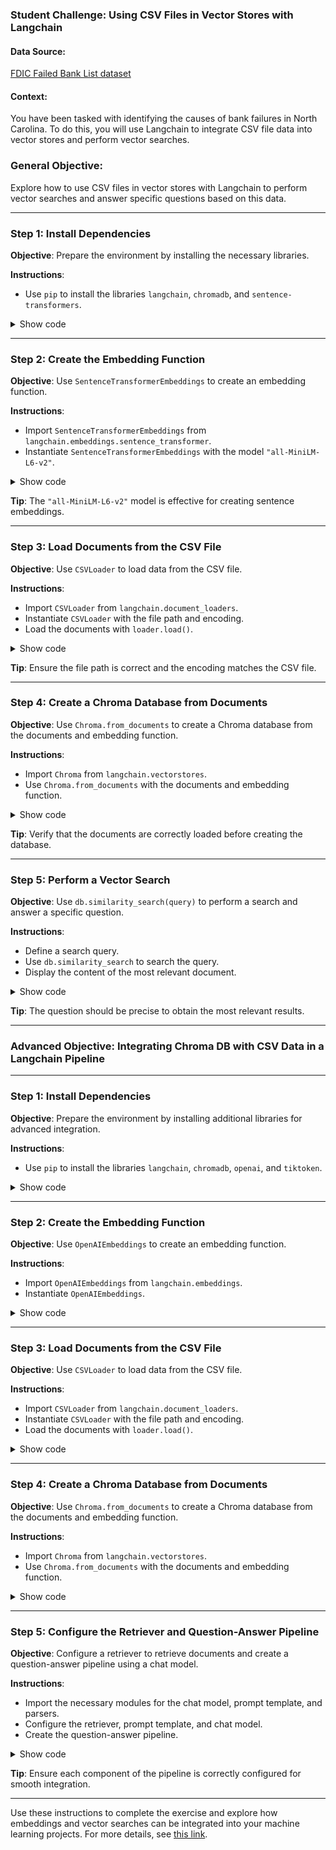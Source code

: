 ### Student Challenge: Using CSV Files in Vector Stores with Langchain

#### Data Source:
[FDIC Failed Bank List dataset](https://catalog.data.gov/dataset/fdic-failed-bank-list)

#### Context:
You have been tasked with identifying the causes of bank failures in North Carolina. To do this, you will use Langchain to integrate CSV file data into vector stores and perform vector searches.

### General Objective:
Explore how to use CSV files in vector stores with Langchain to perform vector searches and answer specific questions based on this data.

---

### Step 1: Install Dependencies

**Objective**: Prepare the environment by installing the necessary libraries.

**Instructions**:
- Use `pip` to install the libraries `langchain`, `chromadb`, and `sentence-transformers`.


<details>
<summary>Show code</summary>

```bash
pip install langchain chromadb sentence-transformers
```

</details>


---

### Step 2: Create the Embedding Function

**Objective**: Use `SentenceTransformerEmbeddings` to create an embedding function.

**Instructions**:
- Import `SentenceTransformerEmbeddings` from `langchain.embeddings.sentence_transformer`.
- Instantiate `SentenceTransformerEmbeddings` with the model `"all-MiniLM-L6-v2"`.


<details>
<summary>Show code</summary>

```python
from langchain.embeddings.sentence_transformer import SentenceTransformerEmbeddings

embedding_function = SentenceTransformerEmbeddings(model_name="all-MiniLM-L6-v2")
```

</details>

**Tip**: The `"all-MiniLM-L6-v2"` model is effective for creating sentence embeddings.

---

### Step 3: Load Documents from the CSV File

**Objective**: Use `CSVLoader` to load data from the CSV file.

**Instructions**:
- Import `CSVLoader` from `langchain.document_loaders`.
- Instantiate `CSVLoader` with the file path and encoding.
- Load the documents with `loader.load()`.


<details>
<summary>Show code</summary>

```python
from langchain.document_loaders import CSVLoader

loader = CSVLoader("./banklist.csv", encoding="windows-1252")
documents = loader.load()
```

</details>


**Tip**: Ensure the file path is correct and the encoding matches the CSV file.

---

### Step 4: Create a Chroma Database from Documents

**Objective**: Use `Chroma.from_documents` to create a Chroma database from the documents and embedding function.

**Instructions**:
- Import `Chroma` from `langchain.vectorstores`.
- Use `Chroma.from_documents` with the documents and embedding function.


<details>
<summary>Show code</summary>

```python
from langchain.vectorstores import Chroma

db = Chroma.from_documents(documents, embedding_function)
```

</details>


**Tip**: Verify that the documents are correctly loaded before creating the database.

---

### Step 5: Perform a Vector Search

**Objective**: Use `db.similarity_search(query)` to perform a search and answer a specific question.

**Instructions**:
- Define a search query.
- Use `db.similarity_search` to search the query.
- Display the content of the most relevant document.


<details>
<summary>Show code</summary>

```python
query = "Did a bank fail in North Carolina?"
docs = db.similarity_search(query)
print(docs[0].page_content)
```

</details>


**Tip**: The question should be precise to obtain the most relevant results.

---

### Advanced Objective: Integrating Chroma DB with CSV Data in a Langchain Pipeline

---

### Step 1: Install Dependencies

**Objective**: Prepare the environment by installing additional libraries for advanced integration.

**Instructions**:
- Use `pip` to install the libraries `langchain`, `chromadb`, `openai`, and `tiktoken`.


<details>
<summary>Show code</summary>

```bash
pip install langchain chromadb openai tiktoken
```

</details>


---

### Step 2: Create the Embedding Function

**Objective**: Use `OpenAIEmbeddings` to create an embedding function.

**Instructions**:
- Import `OpenAIEmbeddings` from `langchain.embeddings`.
- Instantiate `OpenAIEmbeddings`.


<details>
<summary>Show code</summary>

```python
from langchain.embeddings import OpenAIEmbeddings

embedding_function = OpenAIEmbeddings()
```

</details>


---

### Step 3: Load Documents from the CSV File

**Objective**: Use `CSVLoader` to load data from the CSV file.

**Instructions**:
- Import `CSVLoader` from `langchain.document_loaders`.
- Instantiate `CSVLoader` with the file path and encoding.
- Load the documents with `loader.load()`.


<details>
<summary>Show code</summary>

```python
from langchain.document_loaders import CSVLoader

loader = CSVLoader("./banklist.csv", encoding="windows-1252")
documents = loader.load()
```

</details>


---

### Step 4: Create a Chroma Database from Documents

**Objective**: Use `Chroma.from_documents` to create a Chroma database from the documents and embedding function.

**Instructions**:
- Import `Chroma` from `langchain.vectorstores`.
- Use `Chroma.from_documents` with the documents and embedding function.


<details>
<summary>Show code</summary>

```python
from langchain.vectorstores import Chroma

db = Chroma.from_documents(documents, embedding_function)
```

</details>


---

### Step 5: Configure the Retriever and Question-Answer Pipeline

**Objective**: Configure a retriever to retrieve documents and create a question-answer pipeline using a chat model.

**Instructions**:
- Import the necessary modules for the chat model, prompt template, and parsers.
- Configure the retriever, prompt template, and chat model.
- Create the question-answer pipeline.


<details>
<summary>Show code</summary>

```python
from langchain.chat_models import ChatOpenAI
from langchain.prompts import ChatPromptTemplate
from langchain_core.output_parsers import StrOutputParser
from langchain_core.runnables import RunnableLambda, RunnablePassthrough

retriever = db.as_retriever()

template = """Answer the question based only on the following context:
{context}

Question: {question}
"""
prompt = ChatPromptTemplate.from_template(template)
model = ChatOpenAI()

chain = (
    {"context": retriever, "question": RunnablePassthrough()}
    | prompt
    | model
    | StrOutputParser()
)

print(chain.invoke("What bank failed in North Carolina?"))
```

</details>


**Tip**: Ensure each component of the pipeline is correctly configured for smooth integration.

---

Use these instructions to complete the exercise and explore how embeddings and vector searches can be integrated into your machine learning projects. For more details, see [this link](https://how.wtf/how-to-use-csv-files-in-vector-stores-with-langchain.html).